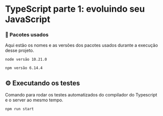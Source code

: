 # TypeScript parte 1: evoluindo seu JavaScript

### 🔧 Pacotes usados

Aqui estão os nomes e as versões dos pacotes usados durante a execução desse projeto.

```
node versão 10.21.0
```

```
npm versão 6.14.4
```

## ⚙️ Executando os testes

Comando para rodar os testes automatizados do compilador do Typescript e o server ao mesmo tempo.

```
npm run start
```
